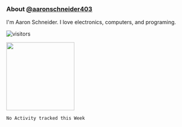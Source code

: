 ### About [@aaronschneider403](https://github.com/aaronschneider7797)

I'm Aaron Schneider. I love electronics, computers, and programing.

![visitors](https://visitor-badge.glitch.me/badge?page_id=${your.username}.${your.repo.id})

<img height="180em" src="https://github-readme-stats.vercel.app/api?username=aaronschneider403&show_icons=true&hide_border=true&&count_private=true&include_all_commits=true" />

<!--START_SECTION:waka-->
```text
No Activity tracked this Week
```
<!--END_SECTION:waka-->
